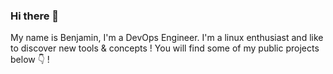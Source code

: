 ### Hi there 👋

My name is Benjamin, I'm a DevOps Engineer. I'm a linux enthusiast and like to discover new tools & concepts !
You will find some of my public projects below :point_down: !
